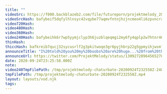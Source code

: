 ```yaml
---
title: ""
videoSrc: https://f000.backblazeb2.com/file/futureporn/projektmelody_2020-09-24_23-24-51.mkv
videoSrcHash: bafybeif5dqfylhlnsyc42vqybe77aqmvfntnjhzjncmeo4li6zpvncrazq?filename=projektmelody-chaturbate-20200924T232558Z-source.mp4
video720Hash: 
video480Hash: 
video360Hash: 
video240Hash: bafybeihk6r7wp5yymjclyp3h6juzblqeqmgi2my6fy4qplp2w7htnr46cu?filename=projektmelody-chaturbate-20200924T232558Z-240p.mp4
thinHash: 
thiccHash: bafkreib7qucj32sycusrlf2g3pkitwoqe3gr6pyjhbrp22g5gpmyihjwsm?filename=20200924T232558Z-thicc.jpg
announceTitle: "I%20told%20you%20my%20boobs%20are%20huge...%20from%20this%20angle....%20%20I%20fixed%20everything%20and%20I%27m%20live%20on%20CB%21%21"
announceUrl: https://twitter.com/ProjektMelody/status/1309272896456527872
date: 2020-09-24T23:25:58.000Z
note: 
video240TmpFilePath: /tmp/projektmelody-chaturbate-20200924T232558Z-240p.mp4
tmpFilePath: /tmp/projektmelody-chaturbate-20200924T232558Z.mp4
layout: layouts/vod.njk
tags:
---
```

